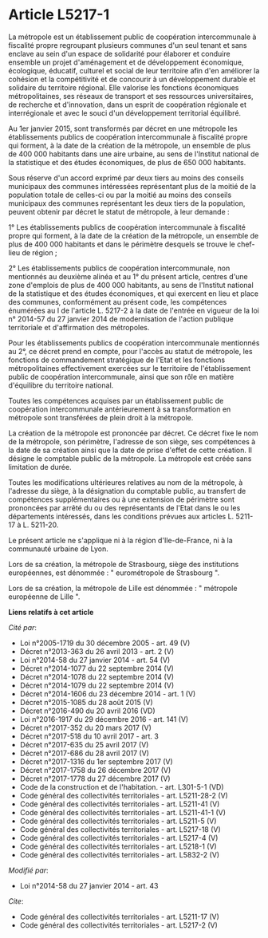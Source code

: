# Article L5217-1

La métropole est un établissement public de coopération intercommunale à fiscalité propre regroupant plusieurs communes d'un
seul tenant et sans enclave au sein d'un espace de solidarité pour élaborer et conduire ensemble un projet d'aménagement et
de développement économique, écologique, éducatif, culturel et social de leur territoire afin d'en améliorer la cohésion et
la compétitivité et de concourir à un développement durable et solidaire du territoire régional. Elle valorise les fonctions
économiques métropolitaines, ses réseaux de transport et ses ressources universitaires, de recherche et d'innovation, dans un
esprit de coopération régionale et interrégionale et avec le souci d'un développement territorial équilibré. 

Au 1er janvier 2015, sont transformés par décret en une métropole les établissements publics de coopération intercommunale à
fiscalité propre qui forment, à la date de la création de la métropole, un ensemble de plus de 400 000 habitants dans une
aire urbaine, au sens de l'Institut national de la statistique et des études économiques, de plus de 650 000 habitants. 

Sous réserve d'un accord exprimé par deux tiers au moins des conseils municipaux des communes intéressées représentant plus
de la moitié de la population totale de celles-ci ou par la moitié au moins des conseils municipaux des communes représentant
les deux tiers de la population, peuvent obtenir par décret le statut de métropole, à leur demande : 

1° Les établissements publics de coopération intercommunale à fiscalité propre qui forment, à la date de la création de la
métropole, un ensemble de plus de 400 000 habitants et dans le périmètre desquels se trouve le chef-lieu de région ; 

2° Les établissements publics de coopération intercommunale, non mentionnés au deuxième alinéa et au 1° du présent article,
centres d'une zone d'emplois de plus de 400 000 habitants, au sens de l'Institut national de la statistique et des études
économiques, et qui exercent en lieu et place des communes, conformément au présent code, les compétences énumérées au I de
l'article L. 5217-2 à la date de l'entrée en vigueur de la loi n° 2014-57 du 27 janvier 2014 de modernisation de l'action
publique territoriale et d'affirmation des métropoles. 

Pour les établissements publics de coopération intercommunale mentionnés au 2°, ce décret prend en compte, pour l'accès au
statut de métropole, les fonctions de commandement stratégique de l'Etat et les fonctions métropolitaines effectivement
exercées sur le territoire de l'établissement public de coopération intercommunale, ainsi que son rôle en matière d'équilibre
du territoire national. 

Toutes les compétences acquises par un établissement public de coopération intercommunale antérieurement à sa transformation
en métropole sont transférées de plein droit à la métropole. 

La création de la métropole est prononcée par décret. Ce décret fixe le nom de la métropole, son périmètre, l'adresse de son
siège, ses compétences à la date de sa création ainsi que la date de prise d'effet de cette création. Il désigne le comptable
public de la métropole. La métropole est créée sans limitation de durée. 

Toutes les modifications ultérieures relatives au nom de la métropole, à l'adresse du siège, à la désignation du comptable
public, au transfert de compétences supplémentaires ou à une extension de périmètre sont prononcées par arrêté du ou des
représentants de l'Etat dans le ou les départements intéressés, dans les conditions prévues aux articles L. 5211-17 à L.
5211-20. 

Le présent article ne s'applique ni à la région d'Ile-de-France, ni à la communauté urbaine de Lyon. 

Lors de sa création, la métropole de Strasbourg, siège des institutions européennes, est dénommée : " eurométropole de
Strasbourg ". 

Lors de sa création, la métropole de Lille est dénommée : " métropole européenne de Lille ".

**Liens relatifs à cet article**

_Cité par_:

  - Loi n°2005-1719 du 30 décembre 2005 - art. 49 (V)
  - Décret n°2013-363 du 26 avril 2013 - art. 2 (V)
  - Loi n°2014-58 du 27 janvier 2014 - art. 54 (V)
  - Décret n°2014-1077 du 22 septembre 2014 (V)
  - Décret n°2014-1078 du 22 septembre 2014 (V)
  - Décret n°2014-1079 du 22 septembre 2014 (V)
  - Décret n°2014-1606 du 23 décembre 2014 - art. 1 (V)
  - Décret n°2015-1085 du 28 août 2015 (V)
  - Décret n°2016-490 du 20 avril 2016 (VD)
  - Loi n°2016-1917 du 29 décembre 2016 - art. 141 (V)
  - Décret n°2017-352 du 20 mars 2017 (V)
  - Décret n°2017-518 du 10 avril 2017 - art. 3
  - Décret n°2017-635 du 25 avril 2017 (V)
  - Décret n°2017-686 du 28 avril 2017 (V)
  - Décret n°2017-1316 du 1er septembre 2017 (V)
  - Décret n°2017-1758 du 26 décembre 2017 (V)
  - Décret n°2017-1778 du 27 décembre 2017 (V)
  - Code de la construction et de l'habitation. - art. L301-5-1 (VD)
  - Code général des collectivités territoriales - art. L5211-28-2 (V)
  - Code général des collectivités territoriales - art. L5211-41 (V)
  - Code général des collectivités territoriales - art. L5211-41-1 (V)
  - Code général des collectivités territoriales - art. L5211-5 (V)
  - Code général des collectivités territoriales - art. L5217-18 (V)
  - Code général des collectivités territoriales - art. L5217-4 (V)
  - Code général des collectivités territoriales - art. L5218-1 (V)
  - Code général des collectivités territoriales - art. L5832-2 (V)

_Modifié par_:

  - Loi n°2014-58 du 27 janvier 2014 - art. 43

_Cite_:

  - Code général des collectivités territoriales - art. L5211-17 (V)
  - Code général des collectivités territoriales - art. L5217-2 (V)

